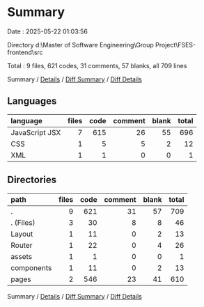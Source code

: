 # Summary

Date : 2025-05-22 01:03:56

Directory d:\\Master of Software Engineering\\Group Project\\FSES-frontend\\src

Total : 9 files,  621 codes, 31 comments, 57 blanks, all 709 lines

Summary / [Details](details.md) / [Diff Summary](diff.md) / [Diff Details](diff-details.md)

## Languages
| language | files | code | comment | blank | total |
| :--- | ---: | ---: | ---: | ---: | ---: |
| JavaScript JSX | 7 | 615 | 26 | 55 | 696 |
| CSS | 1 | 5 | 5 | 2 | 12 |
| XML | 1 | 1 | 0 | 0 | 1 |

## Directories
| path | files | code | comment | blank | total |
| :--- | ---: | ---: | ---: | ---: | ---: |
| . | 9 | 621 | 31 | 57 | 709 |
| . (Files) | 3 | 30 | 8 | 8 | 46 |
| Layout | 1 | 11 | 0 | 2 | 13 |
| Router | 1 | 22 | 0 | 4 | 26 |
| assets | 1 | 1 | 0 | 0 | 1 |
| components | 1 | 11 | 0 | 2 | 13 |
| pages | 2 | 546 | 23 | 41 | 610 |

Summary / [Details](details.md) / [Diff Summary](diff.md) / [Diff Details](diff-details.md)